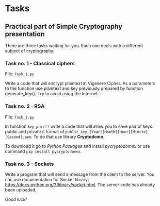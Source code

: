 # **Tasks**

## Practical part of Simple Cryptography presentation
There are three tasks waiting for you. Each one deals with a different subject of cryptography.

### Task no. 1 - Classical ciphers
File: `Task_1.py`

Write a code that will encrypt plaintext in Vigenere Cipher. As a parameters to the function use plaintext and key previously prepared by function generate_key().  Try to avoid using the Internet.

### Task no. 2 - RSA
File: `Task_2.py`

In function `key_pair()` write a code that will allow you to save pair of keys:
public and private it format of `public_key_[Year][Month][Hour][Minute][Second].pem`.
To do that use library **Cryptodome**. 

To download it go to *Python Packages* and install *pycryptodomex* or use command `pip install pycryptodomex`.

### Task no. 3 - Sockets

Write a program that will send a message from the client to the server. 
You can use documentation for Socket library: https://docs.python.org/3/library/socket.html. 
The server code has already been uploaded.

*Good luck!*
